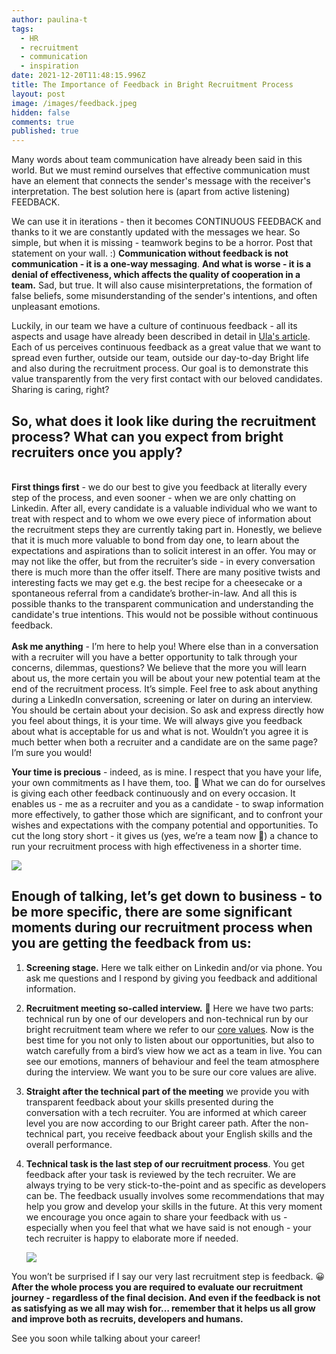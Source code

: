 ```yaml
---
author: paulina-t
tags:
  - HR
  - recruitment
  - communication
  - inspiration
date: 2021-12-20T11:48:15.996Z
title: The Importance of Feedback in Bright Recruitment Process
layout: post
image: /images/feedback.jpeg
hidden: false
comments: true
published: true
---
```

Many words about team communication have already been said in this world. But we must remind ourselves that effective communication must have an element that connects the sender's message with the receiver's interpretation. The best solution here is (apart from active listening) FEEDBACK. 

We can use it in iterations - then it becomes CONTINUOUS FEEDBACK and thanks to it we are constantly updated with the messages we hear. So simple, but when it is missing - teamwork begins to be a horror. Post that statement on your wall. :) **Communication without feedback is not communication - it is a one-way messaging**. **And what is worse - it is a denial of effectiveness, which affects the quality of cooperation in a team.** Sad, but true. It will also cause misinterpretations, the formation of false beliefs, some misunderstanding of the sender's intentions, and often unpleasant emotions. 

Luckily, in our team we have a culture of continuous feedback - all its aspects and usage have already been described in detail in [Ula's article](https://brightinventions.pl/blog/no-time-for-bullshit-feedback-culture/). Each of us perceives continuous feedback as a great value that we want to spread even further, outside our team, outside our day-to-day Bright life and also during the recruitment process. Our goal is to demonstrate this value transparently from the very first contact with our beloved candidates. Sharing is caring, right? 

## **So, what does it look like during the recruitment process? What can you expect from bright recruiters once you apply?** 

**\
First things first** - we do our best to give you feedback at literally every step of the process, and even sooner - when we are only chatting on Linkedin. After all, every candidate is a valuable individual who we want to treat with respect and to whom we owe every piece of information about the recruitment steps they are currently taking part in. Honestly, we believe that it is much more valuable to bond from day one, to learn about the expectations and aspirations than to solicit interest in an offer. You may or may not like the offer, but from the recruiter’s side - in every conversation there is much more than the offer itself. There are many positive twists and interesting facts we may get e.g. the best recipe for a cheesecake or a spontaneous referral from a candidate’s brother-in-law. And all this is possible thanks to the transparent communication and understanding the candidate's true intentions. This would not be possible without continuous feedback. \
\
**Ask me anything** - I’m here to help you! Where else than in a conversation with a recruiter will you have a better opportunity to talk through your concerns, dilemmas, questions? We believe that the more you will learn about us, the more certain you will be about your new potential team at the end of the recruitment process. It’s simple. Feel free to ask about anything during a LinkedIn conversation, screening or later on during an interview. You should be certain about your decision. So ask and express directly how you feel about things, it is your time. We will always give you feedback about what is acceptable for us and what is not. Wouldn’t you agree it is much better when both a recruiter and a candidate are on the same page? I’m sure you would! 

**Your time is precious** - indeed, as is mine. I respect that you have your life, your own commitments as I have them, too. 🙂 What we can do for ourselves is giving each other feedback continuously and on every occasion. It enables us - me as a recruiter and you as a candidate - to swap information more effectively, to gather those which are significant, and to confront your wishes and expectations with the company potential and opportunities. To cut the long story short - it gives us (yes, we’re a team now 💪) a chance to run your recruitment process with high effectiveness in a shorter time.

![](/images/join_bright_team.png)

## Enough of talking, let’s get down to business - to be more specific, there are some significant moments during our recruitment process when you are getting the feedback from us:

1. **Screening stage.** Here we talk either on Linkedin and/or via phone. You ask me questions and I respond by giving you feedback and additional information.
2. **Recruitment meeting so-called interview.** 🙂 Here we have two parts: technical run by one of our developers and non-technical run by our bright recruitment team where we refer to our [core values](https://brightinventions.pl/about-us/values/). Now is the best time for you not only to listen about our opportunities, but also to watch carefully from a bird’s view how we act as a team in live. You can see our emotions, manners of behaviour and feel the team atmosphere during the interview. We want you to be sure our core values are alive.
3. **Straight after the technical part of the meeting** we provide you with transparent feedback about your skills presented during the conversation with a tech recruiter. You are informed at which career level you are now according to our Bright career path. After the non-technical part, you receive feedback about your English skills and the overall performance. 
4. **Technical task is the last step of our recruitment process**. You get feedback after your task is reviewed by the tech recruiter. We are always trying to be very stick-to-the-point and as specific as developers can be. The feedback usually involves some recommendations that may help you grow and develop your skills in the future. At this very moment we encourage you once again to share your feedback with us - especially when you feel that what we have said is not enough - your tech recruiter is happy to elaborate more if needed.

   ![](/images/recruitment-process.png)

You won’t be surprised if I say our very last recruitment step is feedback. 😀 **After the whole process you are required to evaluate our recruitment journey - regardless of the final decision. And even if the feedback is not as satisfying as we all may wish for… remember that it helps us all grow and improve both as recruits, developers and humans.** 

See you soon while talking about your career!
